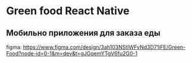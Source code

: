 # Green food React Native
## Мобильно приложения для заказа еды
figma: https://www.figma.com/design/3ah103NStIWFvNd3D71iFE/Green-Food?node-id=0-1&m=dev&t=gJGqemYTgV6fu2G0-1
